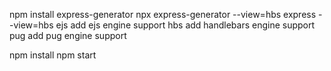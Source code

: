 npm install express-generator
npx express-generator --view=hbs
express --view=hbs
            ejs           add ejs engine support
            hbs           add handlebars engine support
            pug           add pug engine support

npm install
npm start
